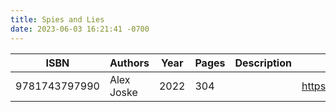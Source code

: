 ```yaml
---
title: Spies and Lies
date: 2023-06-03 16:21:41 -0700
---
```


| ISBN        | Authors      | Year    | Pages    | Description    | URL   |
| ----------- | ------------ | ------- | -------- | -------------- | ----- |
| 9781743797990  | Alex Joske| 2022| 304| |https://openlibrary.org/books/OL38185485M/Spies_and_Lies|    